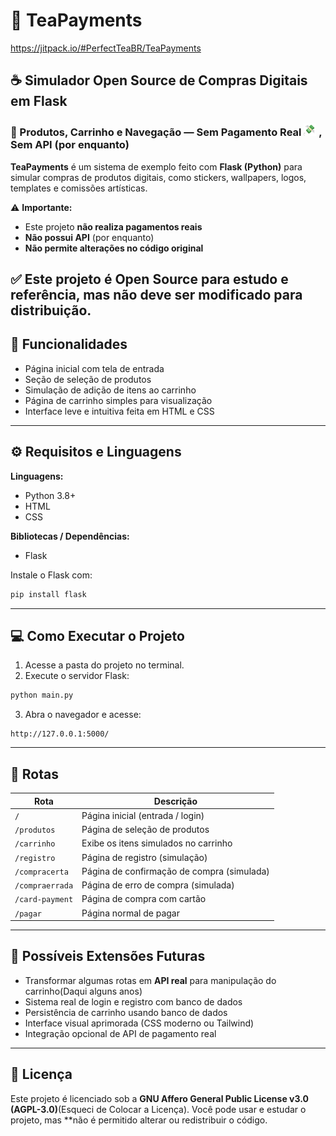 
# 🍵 TeaPayments
https://jitpack.io/#PerfectTeaBR/TeaPayments
## ☕ Simulador Open Source de Compras Digitais em Flask  
### 🛒 Produtos, Carrinho e Navegação — Sem Pagamento Real <img src="💸.png" wdith="20" height="20"> , Sem API (por enquanto)

**TeaPayments** é um sistema de exemplo feito com **Flask (Python)** para simular compras de produtos digitais, como stickers, wallpapers, logos, templates e comissões artísticas.  

⚠️ **Importante:**  
- Este projeto **não realiza pagamentos reais**  
- **Não possui API** (por enquanto)  
- **Não permite alterações no código original**  

✅ Este projeto é **Open Source** para estudo e referência, mas não deve ser modificado para distribuição.
---

## 🚀 Funcionalidades

- Página inicial com tela de entrada  
- Seção de seleção de produtos  
- Simulação de adição de itens ao carrinho  
- Página de carrinho simples para visualização  
- Interface leve e intuitiva feita em HTML e CSS  

---

## ⚙️ Requisitos e Linguagens

**Linguagens:**  
- Python 3.8+  
- HTML  
- CSS  

**Bibliotecas / Dependências:**  
- Flask  

Instale o Flask com:

```bash
pip install flask
````

---

## 💻 Como Executar o Projeto

1. Acesse a pasta do projeto no terminal.
2. Execute o servidor Flask:

```bash
python main.py
```

3. Abra o navegador e acesse:

```
http://127.0.0.1:5000/
```

---

## 📄 Rotas

| Rota            | Descrição                                  |
| --------------- | ------------------------------------------ |
| `/`             | Página inicial (entrada / login)           |
| `/produtos`     | Página de seleção de produtos              |
| `/carrinho`     | Exibe os itens simulados no carrinho       |
| `/registro`     | Página de registro (simulação)             |
| `/compracerta`  | Página de confirmação de compra (simulada) |
| `/compraerrada` | Página de erro de compra (simulada)        |
| `/card-payment` | Página de compra com cartão                |
| `/pagar`        | Página normal de pagar                     |

---

## 🧠 Possíveis Extensões Futuras

* Transformar algumas rotas em **API real** para manipulação do carrinho(Daqui alguns anos)
* Sistema real de login e registro com banco de dados
* Persistência de carrinho usando banco de dados
* Interface visual aprimorada (CSS moderno ou Tailwind)
* Integração opcional de API de pagamento real

---

## 🧾 Licença

Este projeto é licenciado sob a **GNU Affero General Public License v3.0 (AGPL-3.0)**(Esqueci de Colocar a Licença).
Você pode usar e estudar o projeto, mas **não é permitido alterar ou redistribuir o código.







